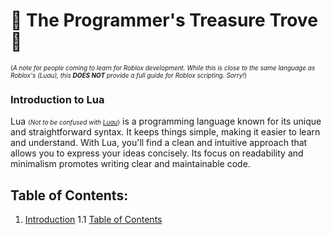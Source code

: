 # 🌟 The Programmer's Treasure Trove 🌟

<span style="font-size: 10px;">(*A note for people coming to learn for Roblox development. While this is close to the same language as Roblox's (Luau), this __DOES NOT__ provide a full guide for Roblox scripting. Sorry!*)</span>
### Introduction to Lua

Lua <span style="font-size: 10px;">(*Not to be confused with <span style="color: lightcyan;">[Luau](https://luau-lang.org/)</span>*)</span> is a programming language known for its unique and straightforward syntax. It keeps things simple, making it easier to learn and understand. With Lua, you'll find a clean and intuitive approach that allows you to express your ideas concisely. Its focus on readability and minimalism promotes writing clear and maintainable code.

## Table of Contents:
1. [Introduction](#introduction-to-lua)
1.1 [Table of Contents](#table-of-contents)